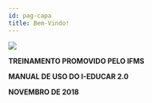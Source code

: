 ```yaml
---
id: pag-capa
title: Bem-Vindo!
---
```


![](/img/capa_manual.png)

<div class="centerText">

**TREINAMENTO PROMOVIDO PELO IFMS**

**MANUAL DE USO DO I-EDUCAR 2.0**

**NOVEMBRO DE 2018**

</div>